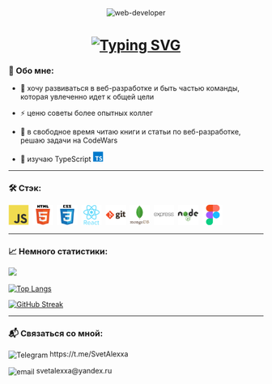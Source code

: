 <div id="header" align="center">
  <img src="http://studiopixel.in/wp-content/uploads/2017/11/senior-front-end-developer-openings-1.gif" alt="web-developer" width="400"/>
</div>
<h1 align="center"><a href="https://git.io/typing-svg"><img src="https://readme-typing-svg.demolab.com?font=Roboto&weight=900&size=30&pause=1000&color=000000&center=true&random=false&width=435&lines=%D0%9F%D1%80%D0%B8%D0%B2%D0%B5%D1%82!+%D0%9C%D0%B5%D0%BD%D1%8F+%D0%B7%D0%BE%D0%B2%D1%83%D1%82+%D0%A1%D0%B2%D0%B5%D1%82%D0%BB%D0%B0%D0%BD%D0%B0" alt="Typing SVG" /></a></h1>

### &#128172; Обо мне:

- &#128640; хочу развиваться в веб-разработке и быть частью команды, которая увлеченно идет к общей цели

- &#9889; ценю советы более опытных коллег

- &#129488; в свободное время читаю книги и статьи по веб-разработке, решаю задачи на CodeWars

- &#128064; изучаю TypeScript <img src="https://github.com/devicons/devicon/blob/master/icons/typescript/typescript-original.svg" title="TypeScript" alt="TypeScript" width="20" height="20"/>&nbsp;

---

### :hammer_and_wrench: Стэк:
<div>
  <img src="https://github.com/devicons/devicon/blob/master/icons/javascript/javascript-original.svg" title="JavaScript" alt="JavaScript" width="40" height="40"/>&nbsp;
  <img src="https://github.com/devicons/devicon/blob/master/icons/html5/html5-original-wordmark.svg" title="HTML5" alt="HTML" width="40" height="40"/>&nbsp;
  <img src="https://github.com/devicons/devicon/blob/master/icons/css3/css3-original-wordmark.svg"  title="CSS3" alt="CSS" width="40" height="40"/>&nbsp;
  <img src="https://github.com/devicons/devicon/blob/master/icons/react/react-original-wordmark.svg" title="React" alt="React" width="40" height="40"/>&nbsp;
  <img src="https://github.com/devicons/devicon/blob/master/icons/git/git-original-wordmark.svg" title="Git" alt="Git" width="40" height="40"/>&nbsp;
  <img src="https://github.com/devicons/devicon/blob/master/icons/mongodb/mongodb-original-wordmark.svg" title="MongoDB" alt="MongoDB" width="40" height="40"/>&nbsp;
  <img src="https://github.com/devicons/devicon/blob/master/icons/express/express-original-wordmark.svg" title="Express.js" alt="Express.js" width="40" height="40"/>&nbsp;
  <img src="https://github.com/devicons/devicon/blob/master/icons/nodejs/nodejs-original-wordmark.svg" title="NodeJS" alt="NodeJS" width="40" height="40"/>&nbsp;
  <img src="https://github.com/devicons/devicon/blob/master/icons/figma/figma-original.svg" title="Figma" alt="Figma " width="40" height="40"/>&nbsp;
</div>

---
### &#128200; Немного статистики:

![](https://komarev.com/ghpvc/?username=SvetAlexa&style=flat-square&color=green)

[![Top Langs](https://github-readme-stats.vercel.app/api/top-langs/?username=SvetAlexa&layout=compact&theme=default)](https://github.com/anuraghazra/github-readme-stats)

<div>
  <a href="https://git.io/streak-stats"><img src="https://streak-stats.demolab.com?user=SvetAlexa&date_format=j%20M%5B%20Y%5D" alt="GitHub Streak" /></a>
</div>

---
 ### &#128236; Связаться со мной:
<div style="right">
  <p><img src="https://cdn-icons-png.flaticon.com/128/906/906377.png" height="25" align="center" alt="Telegram" title="Telegram" style="right" />  https://t.me/SvetAlexxa</p>
  <p><img src="https://github.com/SvetAlexa/SvetAlexa/assets/125512868/3c069134-725a-4bb5-967e-569361615dcb" height="25" align="center" alt="email" title="email" style="right" />  svetalexxa@yandex.ru</p
</div>

